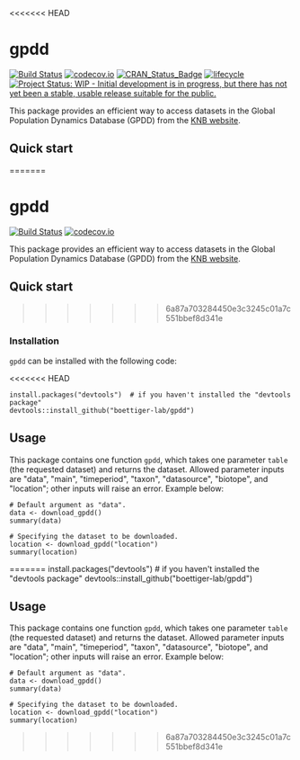 <<<<<<< HEAD
# gpdd

[![Build Status](https://travis-ci.com/boettiger-lab/gpdd.svg?branch=master)](https://travis-ci.com/boettiger-lab/gpdd)
[![codecov.io](https://codecov.io/github/boettiger-lab/gpdd/coverage.svg?branch=master)](https://codecov.io/github/boettiger-lab/gpdd?branch=master)
[![CRAN_Status_Badge](http://www.r-pkg.org/badges/version/mdplearning)](https://cran.r-project.org/package=gpdd)
[![lifecycle](https://img.shields.io/badge/lifecycle-experimental-orange.svg)](https://www.tidyverse.org/lifecycle/#experimental)
[![Project Status: WIP - Initial development is in progress, but there has not yet been a stable, usable release suitable for the public.](https://www.repostatus.org/badges/latest/wip.svg)](https://www.repostatus.org/#wip)


This package provides an efficient way to access datasets in the Global Population Dynamics Database (GPDD) from the [KNB website](https://knb.ecoinformatics.org/view/doi:10.5063/F1BZ63Z8).

## Quick start
=======

<!-- README.md is generated from README.Rmd. Please edit that file -->
gpdd
====

[![Build Status](https://travis-ci.com/boettiger-lab/gpdd.svg?branch=master)](https://travis-ci.com/boettiger-lab/gpdd) [![codecov.io](https://codecov.io/github/boettiger-lab/gpdd/coverage.svg?branch=master)](https://codecov.io/github/boettiger-lab/gpdd?branch=master)

This package provides an efficient way to access datasets in the Global Population Dynamics Database (GPDD) from the [KNB website](https://knb.ecoinformatics.org/view/doi:10.5063/F1BZ63Z8).

Quick start
-----------
>>>>>>> 6a87a703284450e3c3245c01a7c551bbef8d341e

### Installation

`gpdd` can be installed with the following code:

<<<<<<< HEAD
```
install.packages("devtools")  # if you haven't installed the "devtools package"
devtools::install_github("boettiger-lab/gpdd")
```

## Usage

This package contains one function `gpdd`, which takes one parameter `table` (the requested dataset) and returns the dataset. Allowed parameter inputs are "data", "main", "timeperiod", "taxon", "datasource", "biotope", and "location"; other inputs will raise an error. Example below:

```
# Default argument as "data".
data <- download_gpdd()
summary(data)

# Specifying the dataset to be downloaded.
location <- download_gpdd("location")
summary(location)
```
=======
    install.packages("devtools")  # if you haven't installed the "devtools package"
    devtools::install_github("boettiger-lab/gpdd")

Usage
-----

This package contains one function `gpdd`, which takes one parameter `table` (the requested dataset) and returns the dataset. Allowed parameter inputs are "data", "main", "timeperiod", "taxon", "datasource", "biotope", and "location"; other inputs will raise an error. Example below:

    # Default argument as "data".
    data <- download_gpdd()
    summary(data)

    # Specifying the dataset to be downloaded.
    location <- download_gpdd("location")
    summary(location)
>>>>>>> 6a87a703284450e3c3245c01a7c551bbef8d341e

